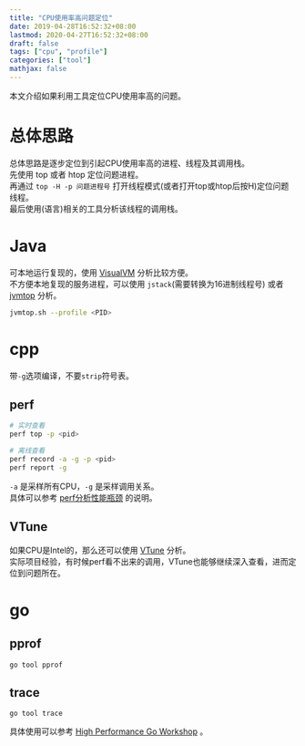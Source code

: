 ```yaml
---
title: "CPU使用率高问题定位"
date: 2019-04-28T16:52:32+08:00
lastmod: 2020-04-27T16:52:32+08:00
draft: false
tags: ["cpu", "profile"]
categories: ["tool"]
mathjax: false
---
```


本文介绍如果利用工具定位CPU使用率高的问题。  
<!--more-->

# 总体思路
总体思路是逐步定位到引起CPU使用率高的进程、线程及其调用栈。  
先使用 top 或者 htop 定位问题进程。  
再通过 `top -H -p 问题进程号` 打开线程模式(或者打开top或htop后按H)定位问题线程。  
最后使用(语言)相关的工具分析该线程的调用栈。  

# Java
可本地运行复现的，使用 [VisualVM](https://visualvm.github.io/) 分析比较方便。  
不方便本地复现的服务进程，可以使用 `jstack`(需要转换为16进制线程号) 或者 [jvmtop](https://github.com/patric-r/jvmtop) 分析。  
```sh
jvmtop.sh --profile <PID>
```

# cpp
带`-g`选项编译，不要`strip`符号表。  

## perf

```sh
# 实时查看
perf top -p <pid>

# 离线查看
perf record -a -g -p <pid>
perf report -g 
```
`-a` 是采样所有CPU，`-g` 是采样调用关系。  
具体可以参考 [perf分析性能瓶颈](/post/使用perf分析性能瓶颈/) 的说明。  

## VTune
如果CPU是Intel的，那么还可以使用 [VTune](https://software.intel.com/en-us/vtune/choose-download#standalone) 分析。  
实际项目经验，有时候perf看不出来的调用，VTune也能够继续深入查看，进而定位到问题所在。  

# go
## pprof
`go tool pprof`

## trace
`go tool trace`

具体使用可以参考 [High Performance Go Workshop](https://dave.cheney.net/high-performance-go-workshop/gopherchina-2019.html) 。  
